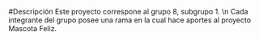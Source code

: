 #Descripción
Este proyecto correspone al grupo 8, subgrupo 1. 
\n Cada integrante del grupo posee una rama en la cual hace aportes al proyecto Mascota Feliz.